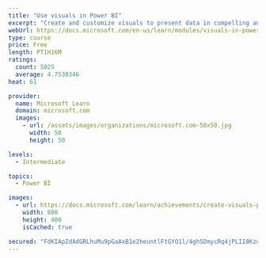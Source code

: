 ```yaml
---
title: "Use visuals in Power BI"
excerpt: "Create and customize visuals to present data in compelling and insightful ways."
webUrl: https://docs.microsoft.com/en-us/learn/modules/visuals-in-power-bi/
type: course
price: Free
length: PT1H16M
ratings:
  count: 5025
  average: 4.7530346
heat: 61

provider:
  name: Microsoft Learn
  domain: microsoft.com
  images:
    - url: /assets/images/organizations/microsoft.com-50x50.jpg
      width: 50
      height: 50

levels:
  - Intermediate

topics:
  - Power BI

images:
  - url: https://docs.microsoft.com/learn/achievements/create-visuals-power-bi-desktop-social.png
    width: 800
    height: 400
    isCached: true

secured: "FdKIApZdAdGRLhuMu9pGaAxB1e2heuntlFtGYO1l/4ghSDmycRq4jPLII8Kzu+iSm2pE++9X2oOmhuDQ8MpNLOQcOVmDZ1ocMcFwYEiG5n4iUGLTOgPmQzVCXjuDg2ubwMhBfP4Dsi2prOEnZstp5EYUEmhwl0TSOLiJJ8GTt5pJ2dl92gwLGJgmivvzqcO3nQ35mjA6e0KMLaAbXV6CvqMYxEGUTPqjZ5uY9kyLHd49mJWCzVradjBVd3LgeQuF620PdLSYncejaBl4DbKeDrAshxeUe9ApKQrYC4OY17NfR1rtjYQTXoYr40TihMYhV0qiRBYdYEqW8vd1q4ajEL0/wWJ0PTuN2AAqJdWrORrDQhmbXs+YFmryRn6TbGaFAQDEOmJpJjCyDFpDOnNyl+1RqKuhCRZB3IiP1a87v2Y=;B4So2RPwtuIv4ByfApFqvg=="
---
```


